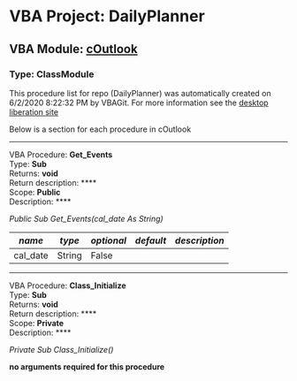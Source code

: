 # VBA Project: **DailyPlanner**
## VBA Module: **[cOutlook](/scripts/cOutlook.cls "source is here")**
### Type: ClassModule  

This procedure list for repo (DailyPlanner) was automatically created on 6/2/2020 8:22:32 PM by VBAGit.
For more information see the [desktop liberation site](http://ramblings.mcpher.com/Home/excelquirks/drivesdk/gettinggithubready "desktop liberation")

Below is a section for each procedure in cOutlook

---
VBA Procedure: **Get_Events**  
Type: **Sub**  
Returns: **void**  
Return description: ****  
Scope: **Public**  
Description: ****  

*Public Sub Get_Events(cal_date As String)*  

*name*|*type*|*optional*|*default*|*description*
---|---|---|---|---
cal_date|String|False||


---
VBA Procedure: **Class_Initialize**  
Type: **Sub**  
Returns: **void**  
Return description: ****  
Scope: **Private**  
Description: ****  

*Private Sub Class_Initialize()*  

**no arguments required for this procedure**
